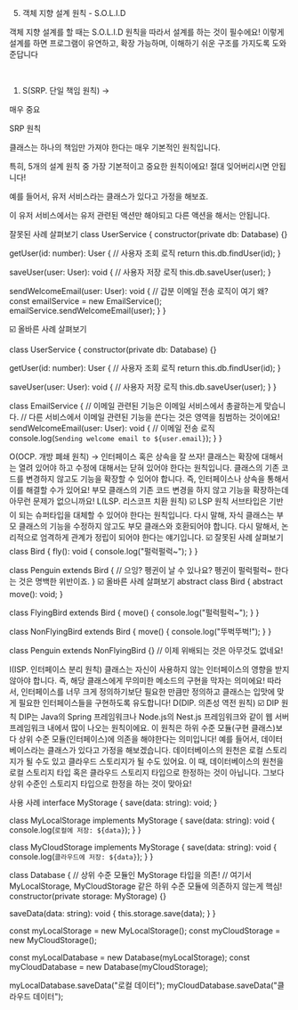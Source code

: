 05. 객체 지향 설계 원칙 - S.O.L.I.D

객체 지향 설계를 할 때는 S.O.L.I.D 원칙을 따라서 설계를 하는 것이 필수에요! 이렇게 설계를 하면 프로그램이 유연하고, 확장 가능하며, 이해하기 쉬운 구조를 가지도록 도와준답니다

​

1) S(SRP. 단일 책임 원칙) →

 매우 중요


 SRP 원칙

클래스는 하나의 책임만 가져야 한다는 매우 기본적인 원칙입니다.

특히, 5개의 설계 원칙 중 가장 기본적이고 중요한 원칙이에요! 절대 잊어버리시면 안됩니다!

예를 들어서, 유저 서비스라는 클래스가 있다고 가정을 해보죠.

이 유저 서비스에서는 유저 관련된 액션만 해야되고 다른 액션을 해서는 안됩니다.

 잘못된 사례 살펴보기
class UserService {
  constructor(private db: Database) {}

  getUser(id: number): User {
    // 사용자 조회 로직
    return this.db.findUser(id);
  }

  saveUser(user: User): void {
    // 사용자 저장 로직
    this.db.saveUser(user);
  }

  sendWelcomeEmail(user: User): void {
    // 갑분 이메일 전송 로직이 여기 왜?
    const emailService = new EmailService();
    emailService.sendWelcomeEmail(user);
  }
}



☑️ 올바른 사례 살펴보기

class UserService {
  constructor(private db: Database) {}

  getUser(id: number): User {
    // 사용자 조회 로직
    return this.db.findUser(id);
  }

  saveUser(user: User): void {
    // 사용자 저장 로직
    this.db.saveUser(user);
  }
}

class EmailService {
  // 이메일 관련된 기능은 이메일 서비스에서 총괄하는게 맞습니다.
  // 다른 서비스에서 이메일 관련된 기능을 쓴다는 것은 영역을 침범하는 것이에요!
  sendWelcomeEmail(user: User): void {
    // 이메일 전송 로직
    console.log(`Sending welcome email to ${user.email}`);
  }
}



O(OCP. 개방 폐쇄 원칙) → 인터페이스 혹은 상속을 잘 쓰자!
클래스는 확장에 대해서는 열려 있어야 하고 수정에 대해서는 닫혀 있어야 한다는 원칙입니다.
클래스의 기존 코드를 변경하지 않고도 기능을 확장할 수 있어야 합니다.
즉, 인터페이스나 상속을 통해서 이를 해결할 수가 있어요!
부모 클래스의 기존 코드 변경을 하지 않고 기능을 확장하는데 아무런 문제가 없으니까요!
L(LSP. 리스코프 치환 원칙)
☑️ LSP 원칙
서브타입은 기반이 되는 슈퍼타입을 대체할 수 있어야 한다는 원칙입니다.
다시 말해, 자식 클래스는 부모 클래스의 기능을 수정하지 않고도 부모 클래스와 호환되어야 합니다.
다시 말해서, 논리적으로 엄격하게 관계가 정립이 되어야 한다는 얘기입니다.
☑️ 잘못된 사례 살펴보기
class Bird {
  fly(): void {
    console.log("펄럭펄럭~");
  }
}

class Penguin extends Bird {
  // 으잉? 펭귄이 날 수 있나요? 펭귄이 펄럭펄럭~ 한다는 것은 명백한 위반이죠.
}
☑️ 올바른 사례 살펴보기
abstract class Bird {
  abstract move(): void;
}

class FlyingBird extends Bird {
  move() {
    console.log("펄럭펄럭~");
  }
}

class NonFlyingBird extends Bird {
   move() {
    console.log("뚜벅뚜벅!");
  }
}

class Penguin extends NonFlyingBird {} // 이제 위배되는 것은 아무것도 없네요!


I(ISP. 인터페이스 분리 원칙)
클래스는 자신이 사용하지 않는 인터페이스의 영향을 받지 않아야 합니다.
즉, 해당 클래스에게 무의미한 메소드의 구현을 막자는 의미에요!
따라서, 인터페이스를 너무 크게 정의하기보단 필요한 만큼만 정의하고 클래스는 입맛에 맞게 필요한 인터페이스들을 구현하도록 유도합니다!
D(DIP. 의존성 역전 원칙)
☑️ DIP 원칙
DIP는 Java의 Spring 프레임워크나 Node.js의 Nest.js 프레임워크와 같이 웹 서버 프레임워크 내에서 많이 나오는 원칙이에요.
이 원칙은 하위 수준 모듈(구현 클래스)보다 상위 수준 모듈(인터페이스)에 의존을 해야한다는 의미입니다!
예를 들어서, 데이터베이스라는 클래스가 있다고 가정을 해보겠습니다.
데이터베이스의 원천은 로컬 스토리지가 될 수도 있고 클라우드 스토리지가 될 수도 있어요.
이 때, 데이터베이스의 원천을 로컬 스토리지 타입 혹은 클라우드 스토리지 타입으로 한정하는 것이 아닙니다.
그보다 상위 수준인 스토리지 타입으로 한정을 하는 것이 맞아요!

 사용 사례
interface MyStorage {
  save(data: string): void;
}

class MyLocalStorage implements MyStorage {
  save(data: string): void {
    console.log(`로컬에 저장: ${data}`);
  }
}

class MyCloudStorage implements MyStorage {
  save(data: string): void {
    console.log(`클라우드에 저장: ${data}`);
  }
}

class Database {
  // 상위 수준 모듈인 MyStorage 타입을 의존! 
  // 여기서 MyLocalStorage, MyCloudStorage 같은 하위 수준 모듈에 의존하지 않는게 핵심!
  constructor(private storage: MyStorage) {}

  saveData(data: string): void {
    this.storage.save(data);
  }
}

const myLocalStorage = new MyLocalStorage();
const myCloudStorage = new MyCloudStorage();

const myLocalDatabase = new Database(myLocalStorage);
const myCloudDatabase = new Database(myCloudStorage);

myLocalDatabase.saveData("로컬 데이터");
myCloudDatabase.saveData("클라우드 데이터");

